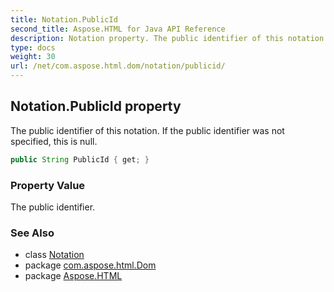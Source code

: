 ```yaml
---
title: Notation.PublicId
second_title: Aspose.HTML for Java API Reference
description: Notation property. The public identifier of this notation. If the public identifier was not specified this is null
type: docs
weight: 30
url: /net/com.aspose.html.dom/notation/publicid/
---
```

## Notation.PublicId property

The public identifier of this notation. If the public identifier was not specified, this is null.

```java
public String PublicId { get; }
```

### Property Value

The public identifier.

### See Also

* class [Notation](../)
* package [com.aspose.html.Dom](../../notation/)
* package [Aspose.HTML](../../../)
